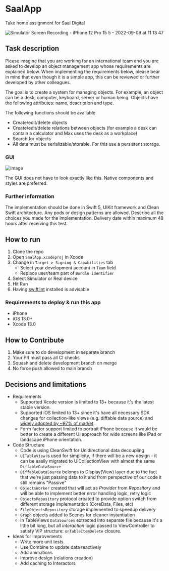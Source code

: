 # SaalApp
Take home assignment for Saal Digital

![Simulator Screen Recording - iPhone 12 Pro 15 5 - 2022-09-09 at 11 13 47](https://user-images.githubusercontent.com/217896/189315909-81d3135a-4542-40a6-af35-0068fa33655f.gif)

## Task description
Please imagine that you are working for an international team and you are asked to develop an object management app whose requirements are explained below. When implementing the requirements below, please bear in mind that even though it is a simple app, this can be reviewed or further developed by other colleagues. 

The goal is to create a system for managing objects. For example, an object can be a desk, computer, keyboard, server or human being.
Objects have the following attributes: name, description and type.

The following functions should be available
- Create/edit/delete objects
- Create/edit/delete relations between objects (for example a desk can contain a calculator and Max uses the desk as a workplace)
- Search for objects
- All data must be serializable/storable. For this use a persistent storage.

### GUI
![image](https://user-images.githubusercontent.com/217896/189094909-a2070408-3a8b-4bd7-ae9b-36f5ac1f479c.png)

The GUI does not have to look exactly like this. Native components and styles are preferred.

### Further information
The implementation should be done in Swift 5, UIKit framework and Clean Swift architecture. Any pods or design patterns are allowed. Describe all the choices you made for the implementation. Delivery date within maximum 48 hours after receiving this test.


## How to run
1. Clone the repo
2. Open `SaalApp.xcodeproj` in Xcode
3. Change in `Target > Signing & Capabilities` tab
   - Select your development account in `Team` field
   - Replace user/team part of `Bundle identifier`
4. Select Simulator or Real device
5. Hit Run
6. Having [swiftlint](https://github.com/realm/SwiftLint) installed is advisable 

### Requirements to deploy & run this app
- iPhone 
- iOS 13.0+
- Xcode 13.0


## How to Contribute
1. Make sure to do development in separate branch
2. Your PR must pass all CI checks
3. Squash and delete development branch on merge
4. No force push allowed to main branch


## Decisions and limitations

- Requirements
    - Supported Xcode version is limited to 13+ because it's the latest stable version.
    - Supported iOS limited to 13+ since it's have all necessary SDK changes for collection-like views (e.g. diffable data source) and [widely adopted by ~97% of market](https://mixpanel.com/trends/#report/ios_13/from_date:-3,report_unit:hour,to_date:0). 
    - Form factor support limited to portrait iPhone because it would be better to create a different UI approach for wide screens like iPad or landscape iPhone orientation.
- Code Structure
    - Code is using CleanSwift for Unidirectional data decoupling
    - `UITableView` is used for simplicity, if there will be a new design - it can be easily migrated to UICollectionView with almost the same `DiffableDataSource`
    - `DiffableDataSource` belongs to Display(View) layer due to the fact that we're just passing data to it and from perspective of our code it still remains "Passive"
    - `ObjectsWorker` created that will act as *Provider* from *Repository* and will be able to implement better error handling logic, retry logic
    - `ObjectsRepository` protocol created to provide option switch from different storage implementation (CoreData, Files, etc) 
    - `FileObjectsRepository` storage implemented to speedup delivery 
    - `Graph` objects added to Scenes for cleaner instantiation
    - In TableViews `DataSources` extracted into separate file because it's a little bit long, but all *interaction* logic passed to ViewController to satisfy VIP structure: `onTableItemDelete` closure.
- Ideas for improvements
    - Write more unit tests
    - Use Combine to update data reactively
    - Add animations
    - Improve design (relations creation)
    - Add caching to Interactors
    
